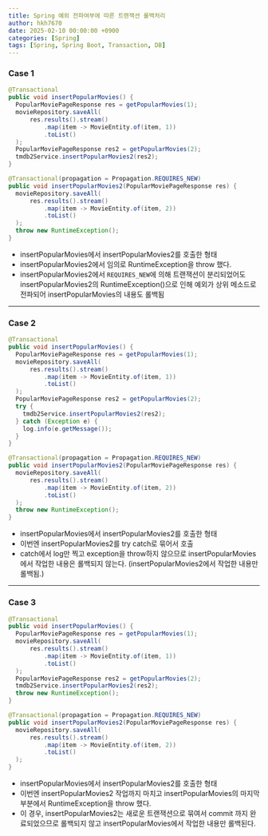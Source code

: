```yaml
---
title: Spring 예외 전파여부에 따른 트랜잭션 롤백처리
author: hkh7670
date: 2025-02-10 00:00:00 +0900
categories: [Spring]
tags: [Spring, Spring Boot, Transaction, DB]
---
```


### Case 1
```java
@Transactional
public void insertPopularMovies() { 
  PopularMoviePageResponse res = getPopularMovies(1);
  movieRepository.saveAll(
      res.results().stream()
          .map(item -> MovieEntity.of(item, 1))
          .toList()
  );
  PopularMoviePageResponse res2 = getPopularMovies(2);
  tmdb2Service.insertPopularMovies2(res2);
}
```
```java
@Transactional(propagation = Propagation.REQUIRES_NEW)
public void insertPopularMovies2(PopularMoviePageResponse res) {
  movieRepository.saveAll(
      res.results().stream()
          .map(item -> MovieEntity.of(item, 2))
          .toList()
  );
  throw new RuntimeException();
}
```
- insertPopularMovies에서 insertPopularMovies2를 호출한 형태
- insertPopularMovies2에서 임의로 RuntimeException을 throw 했다.
- insertPopularMovies2에서 `REQUIRES_NEW`에 의해 트랜잭션이 분리되었어도 insertPopularMovies2의 RuntimeException()으로 인해 예외가 상위 메소드로 전파되어 insertPopularMovies의 내용도 롤백됨

---

### Case 2
```java
@Transactional
public void insertPopularMovies() {
  PopularMoviePageResponse res = getPopularMovies(1);
  movieRepository.saveAll(
      res.results().stream()
          .map(item -> MovieEntity.of(item, 1))
          .toList()
  );
  PopularMoviePageResponse res2 = getPopularMovies(2);
  try {
    tmdb2Service.insertPopularMovies2(res2);
  } catch (Exception e) {
    log.info(e.getMessage());
  }
}
```
```java
@Transactional(propagation = Propagation.REQUIRES_NEW)
public void insertPopularMovies2(PopularMoviePageResponse res) {
  movieRepository.saveAll(
      res.results().stream()
          .map(item -> MovieEntity.of(item, 2))
          .toList()
  );
  throw new RuntimeException();
}
```
- insertPopularMovies에서 insertPopularMovies2를 호출한 형태
- 이번엔 insertPopularMovies2를 try catch로 묶어서 호출
- catch에서 log만 찍고 exception을 throw하지 않으므로 insertPopularMovies에서 작업한 내용은 롤백되지 않는다. (insertPopularMovies2에서 작업한 내용만 롤백됨.)

---

### Case 3
```java
@Transactional
public void insertPopularMovies() {
  PopularMoviePageResponse res = getPopularMovies(1);
  movieRepository.saveAll(
      res.results().stream()
          .map(item -> MovieEntity.of(item, 1))
          .toList()
  );
  PopularMoviePageResponse res2 = getPopularMovies(2);
  tmdb2Service.insertPopularMovies2(res2);
  throw new RuntimeException();
}
```
```java
@Transactional(propagation = Propagation.REQUIRES_NEW)
public void insertPopularMovies2(PopularMoviePageResponse res) {
  movieRepository.saveAll(
      res.results().stream()
          .map(item -> MovieEntity.of(item, 2))
          .toList()
  );
}
```
- insertPopularMovies에서 insertPopularMovies2를 호출한 형태
- 이번엔 insertPopularMovies2 작업까지 마치고 insertPopularMovies의 마지막 부분에서 RuntimeException을 throw 했다.
- 이 경우, insertPopularMovies2는 새로운 트랜잭션으로 묶여서 commit 까지 완료되었으므로 롤백되지 않고 insertPopularMovies에서 작업한 내용만 롤백된다.